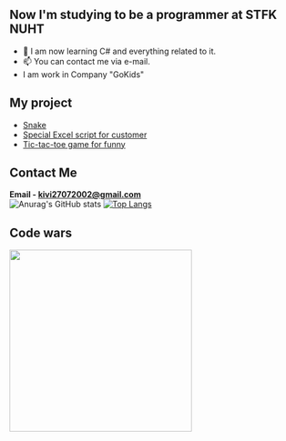## Now I'm studying to be a programmer at STFK NUHT

- 🔭 I am now learning C# and everything related to it.
- 📫 You can contact me via e-mail.
- I am work in Company "GoKids"

## My project
- <a href = "https://github.com/Kivi27/AllMyProjects">Snake</a>
- <a href = "https://github.com/Kivi27/AllMyProjects">Special Excel script for customer </a>
- <a href = "https://github.com/Kivi27/AllMyProjects">Tic-tac-toe game for funny</a> 

## Contact Me
<strong>Email  - kivi27072002@gmail.com</strong><br>
![Anurag's GitHub stats](https://github-readme-stats.vercel.app/api?username=Kivi27&show_icons=true&theme=radical)
[![Top Langs](https://github-readme-stats.vercel.app/api/top-langs/?username=Kivi27&layout=compact)](https://github.com/anuraghazra/github-readme-stats) <br>

## Code wars
<p><img align="center" width = "320" src="https://www.codewars.com/users/Kivi27/badges/large"></p>


